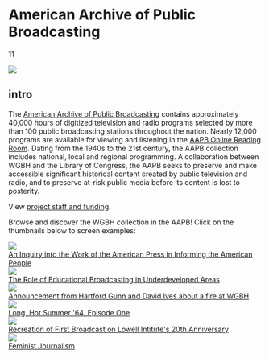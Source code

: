 # American Archive of Public Broadcasting

11

![](https://s3.amazonaws.com/openvault.wgbh.org/special_collections/aapb/aapb.png)

## intro

The [American Archive of Public Broadcasting](http://americanarchive.org/) contains approximately 40,000 hours of digitized television and radio programs selected by more than 100 public broadcasting stations throughout the nation. Nearly 12,000 programs are available for viewing and listening in the [AAPB Online Reading Room](http://americanarchive.org/). Dating from the 1940s to the 21st century, the AAPB collection includes national, local and regional programming. A collaboration between WGBH and the Library of Congress, the AAPB seeks to preserve and make accessible significant historical content created by public television and radio, and to preserve at-risk public media before its content is lost to posterity.

View [project staff and funding](/credits/credits-american-archive-of-public-broadcasting).

Browse and discover the WGBH collection in the AAPB!
Click on the thumbnails below to screen examples:

<div class="document col-md-4 col-sm-6">
    <a href="http://americanarchive.org/catalog/cpb-aacip_15-80ht7n4v">
        <img src="https://s3.amazonaws.com/openvault.wgbh.org/special_collections/aapb/cpb-aacip_15-80ht7n4v.png"/>
        <div class="info">An Inquiry into the Work of the American Press in Informing the American People</div>
    </a>
</div>

<div class="document col-md-4 col-sm-6">
    <a href="http://americanarchive.org/catalog/cpb-aacip_15-47dr85hr">
        <img src="https://s3.amazonaws.com/openvault.wgbh.org/special_collections/aapb/cpb-aacip_15-47dr85hr.png"/>
        <div class="info">The Role of Educational Broadcasting in Underdeveloped Areas</div>
    </a>
</div>

<div class="clearfix hidden-md hidden-lg"></div>

<div class="document col-md-4 col-sm-6">
    <a href="http://americanarchive.org/catalog/cpb-aacip_15-19s1rwtr">
        <img src="https://s3.amazonaws.com/openvault.wgbh.org/special_collections/aapb/cpb-aacip_15-19s1rwtr.png"/>
        <div class="info">Announcement from Hartford Gunn and David Ives about a fire at WGBH</div>
    </a>
</div>

<div class="clearfix hidden-sm"></div>

<div class="document col-md-4 col-sm-6">
    <a href="http://americanarchive.org/catalog/cpb-aacip_15-50tqk2fw">
        <img src="https://s3.amazonaws.com/openvault.wgbh.org/special_collections/aapb/cpb-aacip_15-50tqk2fw.png"/>
        <div class="info">Long, Hot Summer '64, Episode One</div>
    </a>
</div>

<div class="clearfix hidden-md hidden-lg"></div>

<div class="document col-md-4 col-sm-6">
    <a href="http://americanarchive.org/catalog/cpb-aacip_15-06g1k422">
        <img src="https://s3.amazonaws.com/openvault.wgbh.org/special_collections/aapb/cpb-aacip_15-06g1k422.png"/>
        <div class="info">Recreation of First Broadcast on Lowell Intitute's 20th Anniversary</div>
    </a>
</div>

<div class="document col-md-4 col-sm-6">
    <a href="http://americanarchive.org/catalog/cpb-aacip_15-36547qr1">
        <img src="https://s3.amazonaws.com/openvault.wgbh.org/special_collections/aapb/cpb-aacip_15-36547qr1.png"/>
        <div class="info">Feminist Journalism</div>
    </a>
</div>
